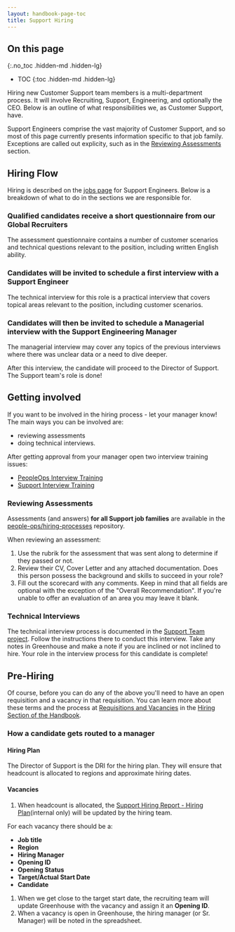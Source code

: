 ```yaml
---
layout: handbook-page-toc
title: Support Hiring
---
```


## On this page
{:.no_toc .hidden-md .hidden-lg}

- TOC
{:toc .hidden-md .hidden-lg}

Hiring new Customer Support team members is a multi-department process. It will involve Recruiting, Support, Engineering, and optionally the CEO. Below is an outline of what responsibilities we, as Customer Support, have.

Support Engineers comprise the vast majority of Customer Support, and so most of this page currently presents information specific to that job family. Exceptions are called out explicity, such as in the [Reviewing Assessments](#reviewing-assessments) section.

## Hiring Flow

Hiring is described on the [jobs page](/job-families/engineering/support-engineer/#hiring-process) for Support Engineers. Below is a breakdown of what to do in the sections we are responsible for.

### Qualified candidates receive a short questionnaire from our Global Recruiters

The assessment questionnaire contains a number of customer scenarios and technical questions relevant to the position, including written
English ability.

### Candidates will be invited to schedule a first interview with a Support Engineer

The technical interview for this role is a practical interview that covers topical areas relevant to the position, including customer scenarios.

### Candidates will then be invited to schedule a Managerial interview with the Support Engineering Manager

The managerial interview may cover any topics of the previous interviews where there was unclear data or a need to dive deeper.

After this interview, the candidate will proceed to the Director of Support. The Support team's role is done!


## Getting involved
If you want to be involved in the hiring process - let your manager know! The main ways you can be involved are:
- reviewing assessments
- doing technical interviews.

After getting approval from your manager open two interview training issues:

- [PeopleOps Interview Training](https://gitlab.com/gitlab-com/people-ops/Training/issues/new?issuable_template=interview_training)
- [Support Interview Training](https://gitlab.com/gitlab-com/support/support-training/issues/new?issuable_template=Support%20Interview%20Training)

### Reviewing Assessments
Assessments (and answers) **for all Support job families** are available in the [people-ops/hiring-processes](https://gitlab.com/gitlab-com/people-ops/hiring-processes/tree/master/Engineering/Support) repository.

When reviewing an assessment: 
1. Use the rubrik for the assessment that was sent along to determine if they passed or not.
2. Review their CV, Cover Letter and any attached documentation. Does this person possess the background and skills to succeed in your role?
3. Fill out the scorecard with any comments. Keep in mind that all fields are optional with the exception of the "Overall Recommendation". 
If you're unable to offer an evaluation of an area you may leave it blank. 

### Technical Interviews
The technical interview process is documented in the [Support Team project](https://gitlab.com/gitlab-com/support/tech-interview/se-interview). Follow the instructions there to conduct this interview. Take any notes in Greenhouse and make a note if you are inclined or not inclined to hire. Your role in the interview process for this candidate is complete!

## Pre-Hiring
Of course, before you can do any of the above you'll need to have an open requisition and a vacancy in that requisition. You can learn more about these terms and the process at [Requisitions and Vacancies](/handbook/hiring/vacancies/) in the [Hiring Section of the Handbook](/handbook/hiring/).

### How a candidate gets routed to a manager

#### Hiring Plan
The Director of Support is the DRI for the hiring plan. They will ensure that headcount is allocated to regions and approximate hiring dates.

#### Vacancies
1. When headcount is allocated, the [Support Hiring Report - Hiring Plan](https://drive.google.com/drive/u/0/search?q=title:%22support%20hiring%20reports%22)(internal only) will be updated by the hiring team.

For each vacancy there should be a:
- **Job title**
- **Region**
- **Hiring Manager**
- **Opening ID**
- **Opening Status**
- **Target/Actual Start Date**
- **Candidate**

1. When we get close to the target start date, the recruiting team will update Greenhouse with the vacancy and assign it an **Opening ID**.
1. When a vacancy is open in Greenhouse, the hiring manager (or Sr. Manager) will be noted in the spreadsheet.
